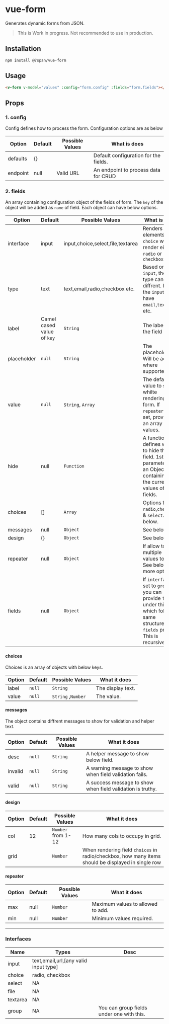 # vue-form

Generates dynamic forms from JSON.

> This is Work in progress. Not recommended to use in production.

## Installation

```
npm install @7span/vue-form
```

## Usage

```html
<v-form v-model="values" :config="form.config" :fields="form.fields"></v-form>
```

## Props

### 1. config

Config defines how to process the form. Configuration options are as below

| Option   | Default | Possible Values | What is does                          |
| -------- | ------- | --------------- | ------------------------------------- |
| defaults | {}      |                 | Default configuration for the fields. |
| endpoint | null    | Valid URL       | An endpoint to process data for CRUD  |

### 2. fields

An array containing configuration object of the fields of form. The `key` of the object will be added as `name` of field. Each object can have below options.

| Option      | Default                    | Possible Values                   | What is does                                                                                                                            |
| ----------- | -------------------------- | --------------------------------- | --------------------------------------------------------------------------------------------------------------------------------------- |
| interface   | input                      | input,choice,select,file,textarea | Renders input elements. `choice` will render either `radio` or `checkbox`                                                               |
| type        | text                       | text,email,radio,checkbox etc.    | Based on `input`, the type can be diffrent. I.e. the `input` can have `email`,`text`,`url` etc.                                         |
| label       | Camel cased value of `key` | `String`                          | The label of the field                                                                                                                  |
| placeholder | `null`                     | `String`                          | The placeholder. Will be added where supported.                                                                                         |
| value       | `null`                     | `String`, `Array`                 | The default value to set whilte rendering form. If `repeater` is set, provide an array of values.                                       |
| hide        | null                       | `Function`                        | A function that defines when to hide the field. 1st parameters is an Object containing all the current values of fields.                |
| choices     | []                         | `Array`                           | Options for `radio`,`checkbox` & `select`. See below.                                                                                   |
| messages    | null                       | `Object`                          | See below.                                                                                                                              |
| design      | {}                         | `Object`                          | See below.                                                                                                                              |
| repeater    | null                       | `Object`                          | If allow to add multiple values to field. See below for more options.                                                                   |
| fields      | null                       | `Object`                          | If `interface` is set to `group`, you can provide `fields` under this which follows same structure as `fields` prop. This is recursive. |

#### choices
Choices is an array of objects with below keys.

| Option | Default | Possible Values      | What it does      |
| ------ | ------- | -------------------- | ----------------- |
| label  | `null`  | `String`             | The display text. |
| value  | `null`  | `String`   ,`Number` | The value.        |

#### messages

The object contains diffrent messages to show for validation and helper text.

| Option  | Default | Possible Values | What it does                                               |
| ------- | ------- | --------------- | ---------------------------------------------------------- |
| desc    | `null`  | `String`        | A helper message to show below field.                      |
| invalid | `null`  | `String`        | A warning message to show when field validation fails.     |
| valid   | `null`  | `String`        | A success message to show when field validation is truthy. |

#### design

| Option | Default | Possible Values    | What it does                                                                                       |
| ------ | ------- | ------------------ | -------------------------------------------------------------------------------------------------- |
| col    | 12      | `Number` from 1-12 | How many cols to occupy in grid.                                                                   |
| grid   |         | `Number`           | When rendering field `choices` in radio/checkbox, how many items should be displayed in single row |

#### repeater

| Option | Default | Possible Values | What it does                      |
| ------ | ------- | --------------- | --------------------------------- |
| max    | null    | `Number`        | Maximum values to allowed to add. |
| min    | null    | `Number`        | Minimum values required.          |

---
### Interfaces
| Name     | Types                                 | Desc                                      |
| -------- | ------------------------------------- | ----------------------------------------- |
| input    | text,email,url,[any valid input type] |                                           |
| choice   | radio, checkbox                       |                                           |
| select   | NA                                    |                                           |
| file     | NA                                    |                                           |
| textarea | NA                                    |                                           |
| group    | NA                                    | You can group fields under one with this. |
